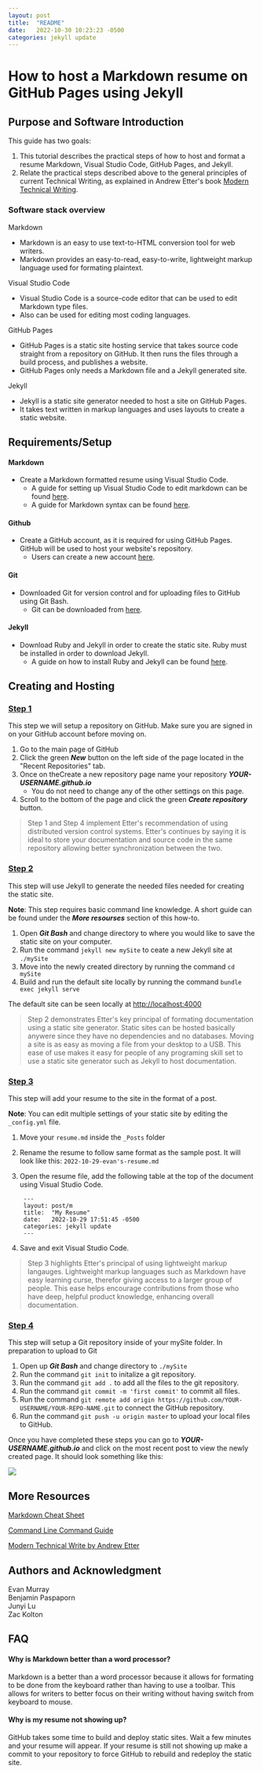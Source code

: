 ```yaml
---
layout: post
title:  "README"
date:   2022-10-30 10:23:23 -0500
categories: jekyll update
---
```


# How to host a Markdown resume on GitHub Pages using Jekyll  

## Purpose and Software Introduction  

This guide has two goals:  

1. This tutorial describes the practical steps of how to host and format a resume Markdown, Visual Studio Code, GitHub Pages, and Jekyll.
2. Relate the practical steps described above to the general principles of current Technical
Writing, as explained in Andrew Etter's book [Modern Technical Writing](https://www.amazon.ca/Modern-Technical-Writing-Introduction-Documentation-ebook/dp/B01A2QL9SS).


### Software stack overview

Markdown

* Markdown is an easy to use text-to-HTML conversion tool for web writers.
* Markdown provides an easy-to-read, easy-to-write, lightweight markup language used for formating plaintext.

Visual Studio Code 

* Visual Studio Code is a source-code editor that can be used to edit Markdown type files.
* Also can be used for editing most coding languages.

GitHub Pages 

* GitHub Pages is a static site hosting service that takes source code straight from a repository on GitHub. It then runs the files through a build process, and publishes a website.
* GitHub Pages only needs a Markdown file and a Jekyll generated site.

Jekyll

* Jekyll is a static site generator needed to host a site on GitHub Pages.
* It takes text written in markup languages and uses layouts to create a static website.


## Requirements/Setup

#### Markdown

* Create a Markdown formatted resume using Visual Studio Code.
	* A guide for setting up Visual Studio Code to edit markdown can be found [here](https://code.visualstudio.com/docs/languages/markdown).
	* A guide for Markdown syntax can be found [here](https://www.markdownguide.org/basic-syntax/).


#### Github

* Create a GitHub account, as it is required for using GitHub Pages. GitHub will be used to host your website's repository.
	* 	Users can create a new account [here](https://github.com/signup).

#### Git

* Downloaded Git for version control and for uploading files to GitHub using Git Bash.
	* Git can be downloaded from [here](https://git-scm.com/downloads).

#### Jekyll

* Download Ruby and Jekyll in order to create the static site. Ruby must be installed in order to download Jekyll.
	* A guide on how to install Ruby and Jekyll can be found [here](https://jekyllrb.com/docs/installation/windows/).

## Creating and Hosting

### **<u>Step 1</u>** 

This step we will setup a repository on GitHub. Make sure you are signed in on your GitHub account before moving on.

1. Go to the main page of GitHub 
2. Click the green ***New*** button on the left side of the page located in the "Recent Repositories" tab.
3. Once on theCreate a new repository page name your repository ***YOUR-USERNAME.github.io***
	* 	You do not need to change any of the other settings on this page.
4. Scroll to the bottom of the page and click the green ***Create repository*** button.

>Step 1 and Step 4 implement Etter's recommendation of using distributed version control systems. Etter's continues by saying it is ideal to store your documentation and source code in the same repository allowing better synchronization between the two. 

### **<u>Step 2</u>** 

This step will use Jekyll to generate the needed files needed for creating the static site. 

**Note**: This step requires basic command line knowledge. A short guide can be found under the ***More resourses*** section of this how-to. 

1. Open ***Git Bash*** and change directory to where you would like to save the static site on your computer.
2. Run the command `jekyll new mySite` to ceate a new Jekyll site at `./mySite`
3. Move into the newly created directory by running the command `cd mySite`
4. Build and run the default site locally by running the command `bundle exec jekyll serve`

The default site can be seen locally at <http://localhost:4000>

> Step 2 demonstrates Etter's key principal of formating documentation using a static site generator. Static sites can be hosted basically anywere since they have no dependencies and no databases. Moving a site is as easy as moving a file from your desktop to a USB. This ease of use makes it easy for people of any programing skill set to use a static site generator such as Jekyll to host documentation.

### **<u>Step 3</u>** 
 
This step will add your resume to the site in the format of a post.

**Note**: You can edit multiple settings of your static site by editing the `_config.yml` file.

1. Move your `resume.md` inside the `_Posts` folder 
2. Rename the resume to follow same format as the sample post. It will look like this: `2022-10-29-evan's-resume.md`
3. Open the resume file, add the following table at the top of the document using Visual Studio Code. 

		---
		layout: post/m
		title:  "My Resume"  
		date:   2022-10-29 17:51:45 -0500
		categories: jekyll update
		---	
3. Save and exit Visual Studio Code.

> Step 3 highlights Etter's principal of using lightweight markup langauges. Lightweight markup languages such as Markdown have easy learning curse, therefor giving access to a larger group of people. This ease helps encourage contributions from those who have deep, helpful product knowledge, enhancing overall documentation. 

### **<u>Step 4</u>** 

This step will setup a Git repository inside of your mySite folder. In preparation to upload to Git

1. Open up ***Git Bash*** and change directory to `./mySite`
2. Run the command `git init` to initalize a git repository.
3. Run the command `git add .` to add all the files to the git repository.
4. Run the command `git commit -m 'first commit'` to commit all files.
5. Run the command `git remote add origin https://github.com/YOUR-USERNAME/YOUR-REPO-NAME.git` to connect the GitHub repository.
6. Run the command `git push -u origin master` to upload your local files to GitHub.

Once you have completed these steps you can go to ***YOUR-USERNAME.github.io*** and click on the most recent post to view the newly created page. It should look something like this:

![](myResume.gif)

## More Resources

[Markdown Cheat Sheet](https://www.markdownguide.org/basic-syntax/)

[Command Line Command Guide](https://www.freecodecamp.org/news/command-line-commands-cli-tutorial/)

[Modern Technical Write by Andrew Etter](https://www.amazon.ca/Modern-Technical-Writing-Introduction-Documentation-ebook/dp/B01A2QL9SS)

## Authors and Acknowledgment

Evan Murray  
Benjamin Paspaporn  
Junyi Lu  
Zac Kolton  

## FAQ

#### Why is Markdown better than a word processor?

Markdown is a better than a word processor because it allows for formating to be done from the keyboard rather than having to use a toolbar. This allows for writers to better focus on their writing without having switch from keyboard to mouse. 

#### Why is my resume not showing up?

GitHub takes some time to build and deploy static sites. Wait a few minutes and your resume will appear. If your resume is still not showing up make a commit to your repository to force GitHub to rebuild and redeploy the static site.

